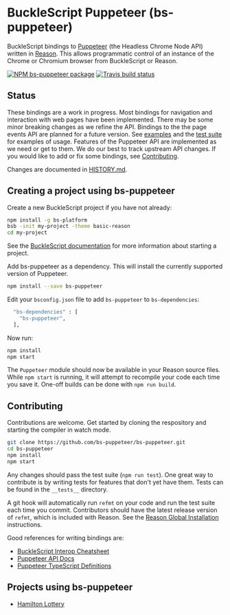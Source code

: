 # BuckleScript Puppeteer (bs-puppeteer)

BuckleScript bindings to
[Puppeteer](https://github.com/GoogleChrome/puppeteer)
(the Headless Chrome Node API)
written in [Reason](https://reasonml.github.io).
This allows programmatic control of an instance of the Chrome or Chromium browser
from BuckleScript or Reason.

[![NPM bs-puppeteer package](https://img.shields.io/npm/v/bs-puppeteer.svg)](https://npmjs.org/package/bs-puppeteer)
[![Travis build status](https://travis-ci.org/bs-puppeteer/bs-puppeteer.svg?branch=master)](https://travis-ci.org/bs-puppeteer/bs-puppeteer)

## Status

These bindings are a work in progress.
Most bindings for navigation and interaction with web pages have been implemented.
There may be some minor breaking changes as we refine the API.
Bindings to the the page events API are planned for a future version.
See [examples](examples/) and the [test suite](__tests__/puppeteer_test.re)
for examples of usage.
Features of the Puppeteer API are implemented as we need or get to them.
We do our best to track upstream API changes.
If you would like to add or fix some bindings, see [Contributing](#contributing).

Changes are documented in [HISTORY.md](HISTORY.md).

## Creating a project using bs-puppeteer

Create a new BuckleScript project if you have not already:

```sh
npm install -g bs-platform
bsb -init my-project -theme basic-reason
cd my-project
```

See the
[BuckleScript documentation](https://bucklescript.github.io/docs/en/installation.html)
for more information about starting a project.

Add bs-puppeteer as a dependency.
This will install the currently supported version of Puppeteer.

```sh
npm install --save bs-puppeteer
```

Edit your `bsconfig.json` file to add `bs-puppeteer` to `bs-dependencies`:

```sh
  "bs-dependencies" : [
    "bs-puppeteer",
  ],
```

Now run:

```sh
npm install
npm start
```

The `Puppeteer` module should now be available in your Reason source files.
While `npm start` is running, it will attempt to recompile your code each time you save it.
One-off builds can be done with `npm run build`.

## Contributing

Contributions are welcome.
Get started by cloning the respository and starting the compiler in watch mode.

```sh
git clone https://github.com/bs-puppeteer/bs-puppeteer.git
cd bs-puppeteer
npm install
npm start
```

Any changes should pass the test suite (`npm run test`).
One great way to contribute is by writing tests for features that don't yet have them.
Tests can be found in the `__tests__` directory.

A git hook will automatically run `refmt` on your code and run the test suite each time you commit.
Contributors should have the latest release version of `refmt`, which is included with Reason.
See the [Reason Global Installation](https://reasonml.github.io/docs/en/global-installation.html) instructions.

Good references for writing bindings are:

- [BuckleScript Interop Cheatsheet](https://bucklescript.github.io/docs/en/interop-cheatsheet.html)
- [Puppeteer API Docs](https://pptr.dev)
- [Puppeteer TypeScript Definitions](https://github.com/DefinitelyTyped/DefinitelyTyped/blob/master/types/puppeteer/index.d.ts)

## Projects using bs-puppeteer

- [Hamilton Lottery](https://github.com/jrdrg/hamilton-lottery)

